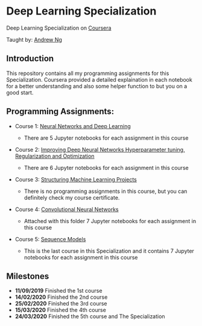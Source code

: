 # Deep Learning Specialization
Deep Learning Specialization on [Coursera](https://www.coursera.org/specializations/deep-learning) 

Taught by: [Andrew Ng](https://www.andrewng.org/)

## Introduction
This repository contains all my programming assignments for this Specialization. Coursera provided a detailed explaination in each notebook for a better understanding and also some helper function to but you on a good start.

## Programming Assignments:
  - Course 1: [Neural Networks and Deep Learning](https://github.com/MohamedAskar/Deep-Learning-Specialization/tree/master/1.%20Neural%20Networks%20and%20Deep%20Learning)
      - There are 5 Jupyter notebooks for each assignment in this course
  
  - Course 2: [Improving Deep Neural Networks Hyperparameter tuning, Regularization and Optimization](https://github.com/MohamedAskar/Deep-Learning-Specialization/tree/master/2.%20Improving%20Deep%20Neural%20Networks%20Hyperparameter%20tuning%2C%20Regularization%20and%20Optimization)
      - There are 6 Jupyter notebooks for each assignment in this course
  
  - Course 3: [Structuring Machine Learning Projects](https://github.com/MohamedAskar/Deep-Learning-Specialization/tree/master/3.%20Structuring%20Machine%20Learning%20Projects)
      - There is no programming assignments in this course, but you can definitely check my course certificate.
      
  - Course 4: [Convolutional Neural Networks](https://github.com/MohamedAskar/Deep-Learning-Specialization/tree/master/4.%20Convolutional%20Neural%20Networks)
      - Attached with this folder 7 Jupyter notebooks for each assignment in this course
      
  - Course 5: [Sequence Models](https://github.com/MohamedAskar/Deep-Learning-Specialization/tree/master/5.%20Sequence%20Models)
      - This is the last course in this Specialization and it contains 7 Jupyter notebooks for each assignment in this course
      
## Milestones
  - **11/09/2019**  Finished the 1st course
  - **14/02/2020** Finished the 2nd course
  - **25/02/2020** Finished the 3rd course
  - **15/03/2020** Finished the 4th course
  - **24/03/2020** Finished the 5th course and The Specialization

